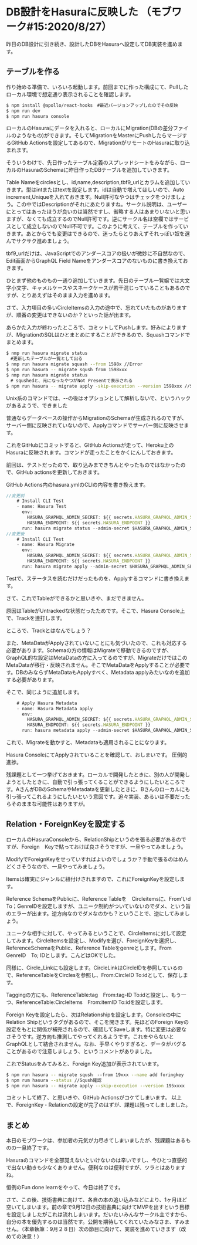 # DB設計をHasuraに反映した （モブワーク#15:2020/8/27）

昨日のDB設計に引き続き、設計したDBをHasuraへ設定してDB実装を進めます。

## テーブルを作る 

作り始める準備で、いろいろ起動します。前回までに作った構成にて、Pullしたローカル環境で想定通り表示されることを確認します。

```sh
$ npm install @apollo/react-hooks　#最近バージョンアップしたのでその反映
$ npm run dev
$ npm run hasura console
```

ローカルのHasuraにデータを入れると、ローカルにMigration(DBの差分ファイルのようなもの)ができます。そしてMigrationをMasterにPushしたらマージするGitHub Actionsを設定してあるので、MigrationがリモートのHasuraに取り込まれます。

そういうわけで、先日作ったテーブル定義のスプレッドシートをみながら、ローカルのHasuraのSchemaに昨日作ったDBテーブルを追加していきます。

Table Nameをcirclesとし、id,name,description,tbf9_urlとカラムを追加していきます。型はintまたはtextを設定します。idは自動で増えてほしいので、Auto increment,Uniqueを入れておきます。Null許可なやつはチェックをつけましょう。この中ではDescriptionがそれにあたりますね。サークル説明は、ユーザーにとってはあったほうが良いのは当然ですし、省略する人はあまりいないと思いますが、なくても成立するのでNull許可です。逆にサークル名は空欄ではサービスとして成立しないのでNull不可です。このように考えて、テーブルを作っていきます。あとからでも変更はできるので、迷ったらとりあえずそれっぽい奴を選んでサクサク進めましょう。

tbf9_urlだけは、JavaScriptでのアンダースコアの扱いが微妙に不自然なので、Edit画面からGraphQL Field Nameをアンダースコアのないものに書き換えておきます。

ひとまず他のものもの一通り追加していきます。先日のテーブル一覧嬢では大文字小文字、キャメルケースやスネークケースが若干混じっていることもあるのですが、とりあえずはそのまま入力を進めます。



さて、入力項目の多いCircleItemsの入力の途中で、忘れていたものがありますが、順番の変更はできないのか？といった話が出ます。

あらかた入力が終わったところで、コミットしてPushします。好みによりますが、MigrationのSQLはひとまとめにすることができるので、Squashコマンドでまとめます。

```sh 
$ nmp run hasura migrate status
　#更新したテーブルが一覧として出る
$ nmp run hasura migrate squash --from 1598x //Error
$ npm run hasura -- migrate sqush from 1598xxx
$ nmp run hasura migrate status
　# squshedと、元になったやつがNot Presentで表示される
$ npm run hasura -- migrate apply -skip-execution --version 1598xxx //SquhedのIDを入れる
```

Unix系のコマンドでは、--の後はオプションとして解析しないで、というハックがあるようで、できました

普通ならデータベースの操作からMigrationのSchemaが生成されるのですが、サーバー側に反映されていないので、Applyコマンドでサーバー側に反映させます。

これをGitHubにコミットすると、GItHub Actionsが走って、Heroku上のHasuraに反映されます。コマンドが走ったことをかくにんしておきます。

前回は、テストだったので、取り込みまできちんとやったものではなかったので、GitHub actionsを更新しておきます。

GitHub Actions内のhasura.ymlのCLIの内容を書き換えます。

```js hasura.yml 
//変更前
    # Install CLI Test
    - name: Hasura Test
      env: 
        HASURA_GRAPHQL_ADMIN_SECRET: ${{ secrets.HASURA_GRAPHQL_ADMIN_SECRET }}
        HASURA_ENDPOINT: ${{ secrets.HASURA_ENDPOINT }}
      run: hasura migrate status --admin-secret $HASURA_GRAPHQL_ADMIN_SECRET --project hasura/ --endpoint $HASURA_ENDPOINT 
//変更後
    # Install CLI Test
    - name: Hasura Migrate
      env: 
        HASURA_GRAPHQL_ADMIN_SECRET: ${{ secrets.HASURA_GRAPHQL_ADMIN_SECRET }}
        HASURA_ENDPOINT: ${{ secrets.HASURA_ENDPOINT }}
      run: hasura migrate apply --admin-secret $HASURA_GRAPHQL_ADMIN_SECRET --project hasura/ --endpoint $HASURA_ENDPOINT 
```

Testで、ステータスを読むだけだったものを、Applyするコマンドに書き換えます。

さて、これでTableができるかと思いきや、まだできません。

原因はTableがUntrackedな状態だったためです。そこで、Hasura Console上で、Trackを連打します。

ところで、Trackとはなんでしょう？

また、MetaDataがApplyされていないことにも気づいたので、これも対応する必要があります。Schemaの方の情報はMigrateで移動できるのですが、GraphQL的な設定はMetaDataの方に入ってるのですが、MigrateだけではこのMetaDataが移行・反映されません。そこでMetaDataをApplyすることが必要です。DBのみならずMetaDataもApplyすべく、Metadata applyみたいなのを追加する必要があります。

そこで、同じように追加します。

```js hasura.yml 
    # Apply Hasura Metadata
    - name: Hasura Metadata apply
      env: 
        HASURA_GRAPHQL_ADMIN_SECRET: ${{ secrets.HASURA_GRAPHQL_ADMIN_SECRET }}
        HASURA_ENDPOINT: ${{ secrets.HASURA_ENDPOINT }}
      run: hasura metadata apply --admin-secret $HASURA_GRAPHQL_ADMIN_SECRET --project hasura/ --endpoint $HASURA_ENDPOINT 
```

これで、Migrateを動かすと、Metadataも適用されることになります。

Hasura ConsoleにてApplyされていることを確認して、おしまいです。
圧倒的進捗。


残課題として一つ挙げておきます。ローカルで開発したときに、別の人が開発しようとしたときに、自動で引っ張ってくることができるようにしたいところです。AさんがDBのSchemaやMetadataを更新したときに、Bさんのローカルにも引っ張ってこれるようにしたいという意図です。追々実装、あるいは不要だったらそのままな可能性はありますが。

## Relation・ForeignKeyを設定する

ローカルのHasuraConsoleから、RelationShipというのを張る必要があるのですが、Foreign　Keyで貼っておけば良さそうですが、一旦やってみましょう。

ModifyでForeignKeyをせっていすればよいのでしょうか？手動で張るのはめんどくさそうなので、一旦やってみましょう。

Itemsは確実にジャンルに紐付けされますので、これにForeignKeyを設定します。

Reference SchemaをPublicに、Reference Tableを　Circleitemsに、From’いd　To；GenreIDを設定しますが、ユニーク制約がついていないのでダメ、という旨のエラーが出ます。逆方向なのでダメなのかも？ということで、逆にしてみましょう。

ユニークな相手に対して、やってみるということで、CircleItemsに対して設定してみます。CircleItemsを設定し、Modifyを選び、ForeignKeyを選択し、ReferenceSchemaをPublic、Reference Tableをgenreとします。From GenreID　To; IDとします。こんどはOKでした。

同様に、Circle_Linkにも設定します。CircleLinkはCircleIDを参照しているので、ReferenceTableをCirclesを参照し、From:CircleID To:idとして、保存します。

Taggingの方にも、ReferenceTable:tag　From:tag-ID To:idと設定し、もう一つ、ReferenceTable:CircleItems　From:itemID To:idを設定します。

Foreign Keyを設定したら、次はRelationshipを設定します。Consoleの中にRelation Shipというタグがあるので、そこを開きます。先ほどのForeign Keyの設定をもとに関係が補完されるので、確認してSaveします。特に変更は必要なさそうです。逆方向も推測してやってくれるようです。これをやらないとGraphQLとして結合されません。なお、手早くやりすぎると、データがバグることがあるので注意しましょう、というコメントがありました。

これでStatusをみてみると、Foreign Key追加が表示されています。

```sh
$ npm run hasura -- migrate sqush　--from 19xxx --name add foringkey
$ npm rum hasura --status //Sqush確認
$ npm run hasura -- migrate apply --skip-execution --version 195xxxx
```

コミットして終了、と思いきや、GitHub Actionsがコケてしまいます。
以上で、ForeignKey・Relationの設定が完了のはずが、課題は残ってしましました。

## まとめ
本日のモブワークは、参加者の元気が力尽きてしまいましたが、残課題はあるものの一旦終了です。

Hasuraのコマンドを全部覚えないといけないのは辛いですし、今ひとつ直感的で出ない動きも少なくありません。便利なのは便利ですが、ツラミはありますね。

恒例のFun done learnをやって、今日は終了です。

さて、この後、技術書典に向けて、各自の本の追い込みなどにより、1ヶ月ほど空いてしまいます。前の章で9月12日の技術書典に向けてMVPを出すという目標を設定しましたがこれは流れしまいます。だいたいみんなサークル主ですから、自分の本を優先するのは当然です。公開を期待してくれていたみなさま、すみません。（本章執筆：9月２８日）次の節目に向けて、実装を進めていきます（改めての決意！）